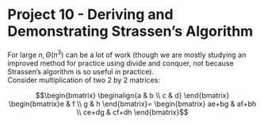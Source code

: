 # Project 10 - Deriving and Demonstrating Strassen’s Algorithm  

For large $n, \Theta(n^{3})$ can be a lot of work (though we are mostly studying an improved method for practice using divide and conquer, not because Strassen’s algorithm is so useful in practice).  
Consider multiplication of two 2 by 2 matrices:  

$$\begin{bmatrix} \beginalign{a & b \\ c & d} \end{bmatrix} \begin{bmatrix}e & f \\ g & h \end{bmatrix}= \begin{bmatrix} ae+bg & af+bh \\ ce+dg & cf+dh \end{bmatrix}$$  

